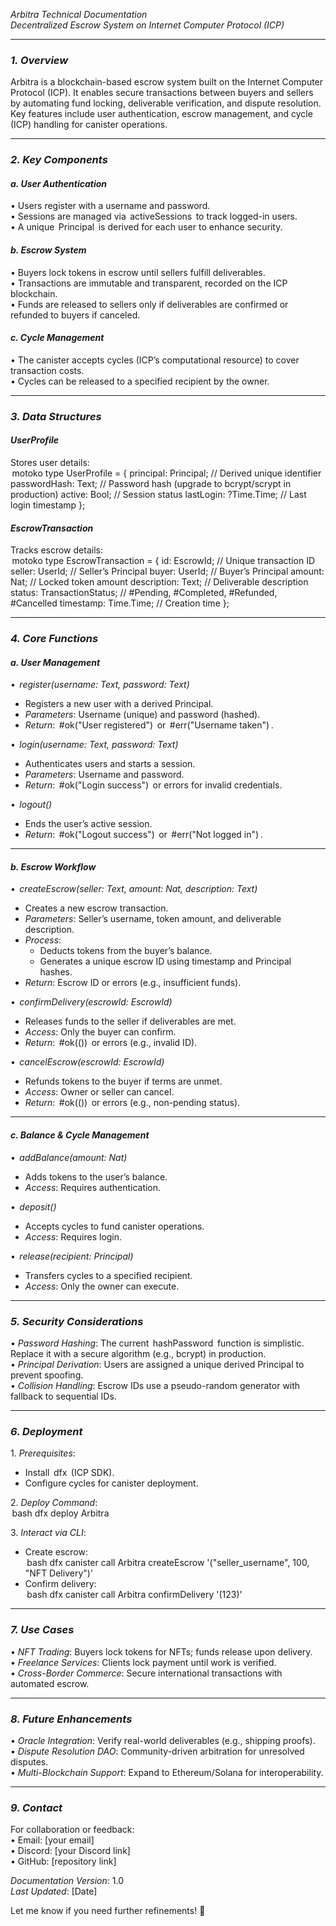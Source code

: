 *Arbitra Technical Documentation*  
*Decentralized Escrow System on Internet Computer Protocol (ICP)*  

---

### *1. Overview*  
Arbitra is a blockchain-based escrow system built on the Internet Computer Protocol (ICP). It enables secure transactions between buyers and sellers by automating fund locking, deliverable verification, and dispute resolution. Key features include user authentication, escrow management, and cycle (ICP) handling for canister operations.  

---

### *2. Key Components*  
#### *a. User Authentication*  
•⁠  ⁠Users register with a username and password.  
•⁠  ⁠Sessions are managed via ⁠ activeSessions ⁠ to track logged-in users.  
•⁠  ⁠A unique ⁠ Principal ⁠ is derived for each user to enhance security.  

#### *b. Escrow System*  
•⁠  ⁠Buyers lock tokens in escrow until sellers fulfill deliverables.  
•⁠  ⁠Transactions are immutable and transparent, recorded on the ICP blockchain.  
•⁠  ⁠Funds are released to sellers only if deliverables are confirmed or refunded to buyers if canceled.  

#### *c. Cycle Management*  
•⁠  ⁠The canister accepts cycles (ICP’s computational resource) to cover transaction costs.  
•⁠  ⁠Cycles can be released to a specified recipient by the owner.  

---

### *3. Data Structures*  
#### *UserProfile*  
Stores user details:  
⁠ motoko
type UserProfile = {
  principal: Principal; // Derived unique identifier
  passwordHash: Text; // Password hash (upgrade to bcrypt/scrypt in production)
  active: Bool; // Session status
  lastLogin: ?Time.Time; // Last login timestamp
};
 ⁠

#### *EscrowTransaction*  
Tracks escrow details:  
⁠ motoko
type EscrowTransaction = {
  id: EscrowId; // Unique transaction ID
  seller: UserId; // Seller’s Principal
  buyer: UserId; // Buyer’s Principal
  amount: Nat; // Locked token amount
  description: Text; // Deliverable description
  status: TransactionStatus; // #Pending, #Completed, #Refunded, #Cancelled
  timestamp: Time.Time; // Creation time
};
 ⁠

---

### *4. Core Functions*  

#### *a. User Management*  
•⁠  ⁠*⁠ register(username: Text, password: Text) ⁠*  
  - Registers a new user with a derived Principal.  
  - *Parameters*: Username (unique) and password (hashed).  
  - *Return*: ⁠ #ok("User registered") ⁠ or ⁠ #err("Username taken") ⁠.  

•⁠  ⁠*⁠ login(username: Text, password: Text) ⁠*  
  - Authenticates users and starts a session.  
  - *Parameters*: Username and password.  
  - *Return*: ⁠ #ok("Login success") ⁠ or errors for invalid credentials.  

•⁠  ⁠*⁠ logout() ⁠*  
  - Ends the user’s active session.  
  - *Return*: ⁠ #ok("Logout success") ⁠ or ⁠ #err("Not logged in") ⁠.  

---

#### *b. Escrow Workflow*  
•⁠  ⁠*⁠ createEscrow(seller: Text, amount: Nat, description: Text) ⁠*  
  - Creates a new escrow transaction.  
  - *Parameters*: Seller’s username, token amount, and deliverable description.  
  - *Process*:  
    - Deducts tokens from the buyer’s balance.  
    - Generates a unique escrow ID using timestamp and Principal hashes.  
  - *Return*: Escrow ID or errors (e.g., insufficient funds).  

•⁠  ⁠*⁠ confirmDelivery(escrowId: EscrowId) ⁠*  
  - Releases funds to the seller if deliverables are met.  
  - *Access*: Only the buyer can confirm.  
  - *Return*: ⁠ #ok(()) ⁠ or errors (e.g., invalid ID).  

•⁠  ⁠*⁠ cancelEscrow(escrowId: EscrowId) ⁠*  
  - Refunds tokens to the buyer if terms are unmet.  
  - *Access*: Owner or seller can cancel.  
  - *Return*: ⁠ #ok(()) ⁠ or errors (e.g., non-pending status).  

---

#### *c. Balance & Cycle Management*  
•⁠  ⁠*⁠ addBalance(amount: Nat) ⁠*  
  - Adds tokens to the user’s balance.  
  - *Access*: Requires authentication.  

•⁠  ⁠*⁠ deposit() ⁠*  
  - Accepts cycles to fund canister operations.  
  - *Access*: Requires login.  

•⁠  ⁠*⁠ release(recipient: Principal) ⁠*  
  - Transfers cycles to a specified recipient.  
  - *Access*: Only the owner can execute.  

---

### *5. Security Considerations*  
•⁠  ⁠*Password Hashing*: The current ⁠ hashPassword ⁠ function is simplistic. Replace it with a secure algorithm (e.g., bcrypt) in production.  
•⁠  ⁠*Principal Derivation*: Users are assigned a unique derived Principal to prevent spoofing.  
•⁠  ⁠*Collision Handling*: Escrow IDs use a pseudo-random generator with fallback to sequential IDs.  

---

### *6. Deployment*  
1.⁠ ⁠*Prerequisites*:  
   - Install ⁠ dfx ⁠ (ICP SDK).  
   - Configure cycles for canister deployment.  

2.⁠ ⁠*Deploy Command*:  
   ⁠ bash
   dfx deploy Arbitra
    ⁠

3.⁠ ⁠*Interact via CLI*:  
   - Create escrow:  
     ⁠ bash
     dfx canister call Arbitra createEscrow '("seller_username", 100, "NFT Delivery")'
      ⁠
   - Confirm delivery:  
     ⁠ bash
     dfx canister call Arbitra confirmDelivery '(123)'
      ⁠

---

### *7. Use Cases*  
•⁠  ⁠*NFT Trading*: Buyers lock tokens for NFTs; funds release upon delivery.  
•⁠  ⁠*Freelance Services*: Clients lock payment until work is verified.  
•⁠  ⁠*Cross-Border Commerce*: Secure international transactions with automated escrow.  

---

### *8. Future Enhancements*  
•⁠  ⁠*Oracle Integration*: Verify real-world deliverables (e.g., shipping proofs).  
•⁠  ⁠*Dispute Resolution DAO*: Community-driven arbitration for unresolved disputes.  
•⁠  ⁠*Multi-Blockchain Support*: Expand to Ethereum/Solana for interoperability.  

---

### *9. Contact*  
For collaboration or feedback:  
•⁠  ⁠Email: [your email]  
•⁠  ⁠Discord: [your Discord link]  
•⁠  ⁠GitHub: [repository link]  

*Documentation Version*: 1.0  
*Last Updated*: [Date]  

Let me know if you need further refinements! 🚀